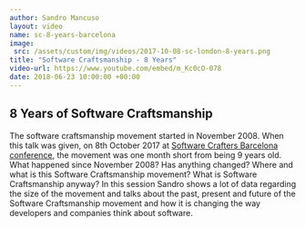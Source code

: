 ```yaml
---
author: Sandro Mancuso
layout: video
name: sc-8-years-barcelona
image:
 src: /assets/custom/img/videos/2017-10-08-sc-london-8-years.png
title: "Software Craftsmanship - 8 Years"
video-url: https://www.youtube.com/embed/m_Kc0cO-078
date: 2018-06-23 10:00:00 +00:00
---
```


## 8 Years of Software Craftsmanship

The software craftsmanship movement started in November 2008. When this talk was given, on 8th October 2017 at [Software Crafters Barcelona conference](http://scbcn.github.io/), the movement was one month short from being 9 years old. What happened since November 2008? Has anything changed? Where and what is this Software Craftsmanship movement? What is Software Craftsmanship anyway? In this session Sandro shows a lot of data regarding the size of the movement and talks about the past, present and future of the Software Craftsmanship movement and how it is changing the way developers and companies think about software.

